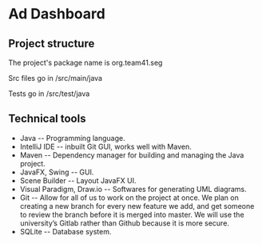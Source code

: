 # Ad Dashboard

## Project structure
The project's package name is org.team41.seg

Src files go in /src/main/java

Tests go in /src/test/java


## Technical tools
- Java -- Programming language.
- IntelliJ IDE -- inbuilt Git GUI, works well with Maven.
- Maven -- Dependency manager for building and managing the Java project.
- JavaFX, Swing -- GUI.
- Scene Builder -- Layout JavaFX UI.
- Visual Paradigm, Draw.io -- Softwares for generating UML diagrams.
- Git -- Allow for all of us to work on the project at once. We plan on creating a new branch for
every new feature we add, and get someone to review the branch before it is merged into master.
We will use the university’s Gitlab rather than Github because it is more secure.
- SQLite -- Database system.